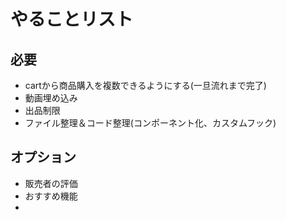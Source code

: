 # やることリスト

## 必要

- cartから商品購入を複数できるようにする(一旦流れまで完了)
- 動画埋め込み
- 出品制限
- ファイル整理＆コード整理(コンポーネント化、カスタムフック)

## オプション

- 販売者の評価
- おすすめ機能
-
